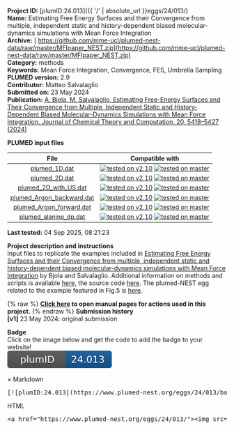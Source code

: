 **Project ID:** [plumID:24.013]({{ '/' | absolute_url }}eggs/24/013/)  
**Name:**  Estimating Free Energy Surfaces and their Convergence from multiple, independent static and history-dependent biased molecular-dynamics simulations with Mean Force Integration  
**Archive:** [ https://github.com/mme-ucl/plumed-nest-data/raw/master/MFIpaper_NEST.zip](https://github.com/mme-ucl/plumed-nest-data/raw/master/MFIpaper_NEST.zip)  
**Category:**  methods  
**Keywords:**  Mean Force Integration, Convergence, FES, Umbrella Sampling  
**PLUMED version:**  2.9  
**Contributor:**  Matteo Salvalaglio  
**Submitted on:** 23 May 2024  
**Publication:** [A. Bjola, M. Salvalaglio, Estimating Free-Energy Surfaces and Their Convergence from Multiple, Independent Static and History-Dependent Biased Molecular-Dynamics Simulations with Mean Force Integration. Journal of Chemical Theory and Computation. 20, 5418–5427 (2024)](http://dx.doi.org/10.1021/acs.jctc.4c00091)  
  
**PLUMED input files**  
  
| File     | Compatible with |  
|:--------:|:--------:|  
| [plumed_1D.dat](./data/plumed_1D.dat.md) |  [![tested on v2.10](https://img.shields.io/badge/v2.10-passing-green.svg)](data/plumed_1D.dat.plumed.stderr) [![tested on master](https://img.shields.io/badge/master-passing-green.svg)](data/plumed_1D.dat.plumed_master.stderr) |  
| [plumed_2D.dat](./data/plumed_2D.dat.md) |  [![tested on v2.10](https://img.shields.io/badge/v2.10-passing-green.svg)](data/plumed_2D.dat.plumed.stderr) [![tested on master](https://img.shields.io/badge/master-passing-green.svg)](data/plumed_2D.dat.plumed_master.stderr) |  
| [plumed_2D_with_US.dat](./data/plumed_2D_with_US.dat.md) |  [![tested on v2.10](https://img.shields.io/badge/v2.10-passing-green.svg)](data/plumed_2D_with_US.dat.plumed.stderr) [![tested on master](https://img.shields.io/badge/master-passing-green.svg)](data/plumed_2D_with_US.dat.plumed_master.stderr) |  
| [plumed_Argon_backward.dat](./data/plumed_Argon_backward.dat.md) |  [![tested on v2.10](https://img.shields.io/badge/v2.10-failed-red.svg)](data/plumed_Argon_backward.dat.plumed.stderr) [![tested on master](https://img.shields.io/badge/master-failed-red.svg)](data/plumed_Argon_backward.dat.plumed_master.stderr) |  
| [plumed_Argon_forward.dat](./data/plumed_Argon_forward.dat.md) |  [![tested on v2.10](https://img.shields.io/badge/v2.10-failed-red.svg)](data/plumed_Argon_forward.dat.plumed.stderr) [![tested on master](https://img.shields.io/badge/master-failed-red.svg)](data/plumed_Argon_forward.dat.plumed_master.stderr) |  
| [plumed_alanine_dp.dat](./data/plumed_alanine_dp.dat.md) |  [![tested on v2.10](https://img.shields.io/badge/v2.10-failed-red.svg)](data/plumed_alanine_dp.dat.plumed.stderr) [![tested on master](https://img.shields.io/badge/master-failed-red.svg)](data/plumed_alanine_dp.dat.plumed_master.stderr) |  
  
**Last tested:**  04 Sep 2025, 08:21:23
  
**Project description and instructions**  
Input files to replicate the examples included in [Estimating Free Energy Surfaces and their Convergence from multiple, independent static and history-dependent biased molecular-dynamics simulations with Mean Force Integration](https://chemrxiv.org/engage/chemrxiv/article-details/6625a37791aefa6ce10d4b04) by Bjola and Salvalaglio. Additional information on methods and scripts is available [here](https://github.com/mme-ucl/MFI), the source code [here](https://github.com/mme-ucl/pyMFI). The plumed-NEST egg related to the example featured in Fig.5 is [here](https://www.plumed-nest.org/eggs/23/026/).

  
{% raw %}
<b><a href="https://www.plumed.org/doc-master/user-doc/html/actionlist/?actions=COORDINATIONNUMBER,ENERGY,METAD,RESTRAINT,RESTART,COMMITTOR,BIASVALUE,PRINT,DISTANCE,MOLINFO,FLUSH,MATHEVAL,TORSION" target="_blank">Click here</a> to open manual pages for actions used in this project.</b>
{% endraw %}
**Submission history**  
**[v1]** 23 May 2024: original submission  
  
**Badge**  
Click on the image below and get the code to add the badge to your website!  
<img src="./badge.svg" alt="plumeDnest:24.013" id="myBtn" class="badge">
<div id="myModal" class="modal">
  <div class="modal-content">
    <span class="close">&times;</span>
    Markdown<pre>[![plumID:24.013](https://www.plumed-nest.org/eggs/24/013/badge.svg)](https://www.plumed-nest.org/eggs/24/013/)</pre>
    HTML<pre>&lt;a href="https://www.plumed-nest.org/eggs/24/013/"&gt;&lt;img src="https://www.plumed-nest.org/eggs/24/013/badge.svg" alt="plumID:24.013"&gt;&lt;/a&gt;</pre>
  </div>
</div>
